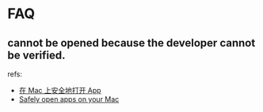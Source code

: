# FAQ

## cannot be opened because the developer cannot be verified.

refs:

- [在 Mac 上安全地打开 App](https://support.apple.com/zh-cn/HT202491)
- [Safely open apps on your Mac](https://support.apple.com/en-us/HT202491)

